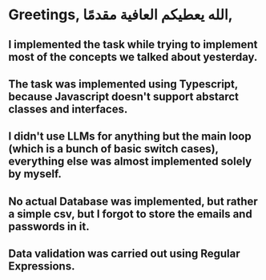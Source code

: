 # Greetings, الله يعطيكم العافية مقدمًا,


## I implemented the task while trying to implement most of the concepts we talked about yesterday.
## The task was implemented using Typescript, because Javascript doesn't support abstarct classes and interfaces.
## I didn't use LLMs for anything but the main loop (which is a bunch of basic switch cases), everything else was almost implemented solely by myself.
## No actual Database was implemented, but rather a simple csv, but I forgot to store the emails and passwords in it.
## Data validation was carried out using Regular Expressions.

